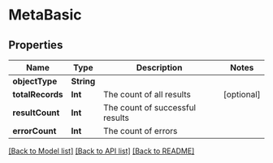 # MetaBasic

## Properties
Name | Type | Description | Notes
------------ | ------------- | ------------- | -------------
**objectType** | **String** |  | 
**totalRecords** | **Int** | The count of all results | [optional] 
**resultCount** | **Int** | The count of successful results | 
**errorCount** | **Int** | The count of errors | 

[[Back to Model list]](../README.md#documentation-for-models) [[Back to API list]](../README.md#documentation-for-api-endpoints) [[Back to README]](../README.md)


